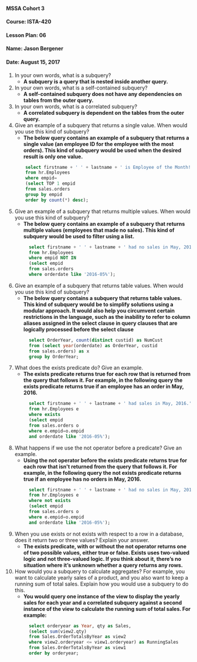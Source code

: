 #### MSSA Cohort 3
#### Course: ISTA-420
#### Lesson Plan: 06
#### Name: Jason Bergener
#### Date: August 15, 2017

1. In your own words, what is a subquery?
    - **A subquery is a query that is nested inside another query.**
1. In your own words, what is a self-contained subquery?
    - **A self-contained subquery does not have any dependencies on tables from the outer query.**
1. In your own words, what is a correlated subquery?
    - **A correlated subquery is dependent on the tables from the outer query.**
1. Give an example of a subquery that returns a single value. When would you use this kind of subquery?
    - **The below query contains an example of a subquery that returns a single value (an employee ID for the employee with the most orders). This kind of subquery would be used when the desired result is only one value.**
    ```sql
        select firstname + ' ' + lastname + ' is Employee of the Month!' as winner
        from hr.Employees
        where empid=
        (select TOP 1 empid
        from sales.orders
        group by empid
        order by count(*) desc);
    ```
1.	Give an example of a subquery that returns multiple values. When would you use this kind of subquery?
    - **The below query contains an example of a subquery that returns multiple values (employees that made no sales). This kind of subquery would be used to filter using a list.**
      ```sql
        select firstname + ' ' + lastname + ' had no sales in May, 2016.' as counsel
        from hr.Employees
        where empid NOT IN
        (select empid
        from sales.orders
		where orderdate like '2016-05%');
      ```
1.	Give an example of a subquery that returns table values. When would you use this kind of subquery?
    - **The below query contains a subquery that returns table values. This kind of subquery would be to simplify solutions using a modular approach. It would also help you circumvent certain restrictions in the language, such as the inability to refer to column aliases assigned in the select clause in query clauses that are logically processed before the select clause**
      ```sql
        select OrderYear, count(distinct custid) as NumCust
        from (select year(orderdate) as OrderYear, custid
        from sales.orders) as x
        group by OrderYear;
      ```
1. What does the exists predicate do? Give an example.
    - **The exists predicate returns true for each row that is returned from the query that follows it. For example, in the following query the exists predicate returns true if an employee has an order in May, 2016.**
      ```sql
        select firstname + ' ' + lastname + ' had sales in May, 2016.' as award
        from hr.Employees e
        where exists
        (select empid
        from sales.orders o
		where e.empid=o.empid
		and orderdate like '2016-05%');
      ```
1. What happens if we use the not operator before a predicate? Give an example.
    - **Using the not operator before the exists predicate returns true for each row that isn't returned from the query that follows it. For example, in the following query the not exists predicate returns true if an employee has no orders in May, 2016.**
      ```sql
        select firstname + ' ' + lastname + ' had no sales in May, 2016.' as counsel
        from hr.Employees e
        where not exists
        (select empid
        from sales.orders o
		where e.empid=o.empid
		and orderdate like '2016-05%');
      ```
1. When you use exists or not exists with respect to a row in a database, does it return two or three values? Explain your answer.
    - **The exists predicate, with or without the not operator returns one of two possible values, either true or false. Exists uses two-valued logic and not three-valued logic. If you think about it, there’s no situation where it’s unknown whether a query returns any rows.**
1. How would you a subquery to calculate aggregates? For example, you want to calculate yearly sales of a product, and you also want to keep a running sum of total sales. Explain how you would use a subquery to do this.
    - **You would query one instance of the view to display the yearly sales for each year and a correlated subquery against a second instance of the view to calculate the running sum of total sales. For example:**
      ```sql
        select orderyear as Year, qty as Sales,
        (select sum(view2.qty)
        from Sales.OrderTotalsByYear as view2
        where view2.orderyear <= view1.orderyear) as RunningSales
        from Sales.OrderTotalsByYear as view1
        order by orderyear;
      ```